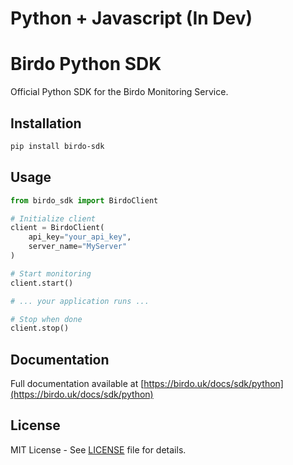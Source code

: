 # Python + Javascript (In Dev) 

# Birdo Python SDK

Official Python SDK for the Birdo Monitoring Service.
## Installation

```bash
pip install birdo-sdk
```

## Usage

```python
from birdo_sdk import BirdoClient

# Initialize client
client = BirdoClient(
    api_key="your_api_key",
    server_name="MyServer"
)

# Start monitoring
client.start()

# ... your application runs ...

# Stop when done
client.stop()
```

## Documentation

Full documentation available at [https://birdo.uk/docs/sdk/python](https://birdo.uk/docs/sdk/python)

## License

MIT License - See [LICENSE](LICENSE) file for details.
